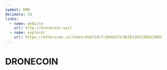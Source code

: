 ```yaml
---
symbol: DRN
decimals: 18
links:
  - name: website
    url: http://dronecoin.xyz/
  - name: explorer
    url: https://etherscan.io/token/0x0714Cfc984b873c9E3E126333DA529095E244e7C
---
```


# DRONECOIN
